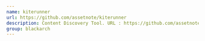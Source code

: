 ```yaml
---
name: kiterunner
url: https://github.com/assetnote/kiterunner
description: Content Discovery Tool. URL : https://github.com/assetnote/kiterunner Groups : blackarch blackarch-webapp blackarch-scanner blackarch-recon
group: blackarch
---
```

